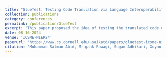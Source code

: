 ```yaml
---
title: "GlueTest: Testing Code Translation via Language Interoperability"
collection: publications
category: conferences
permalink: /publication/GlueTest
excerpt: 'This paper proposed the idea of testing the translated code using the existing, untranslated tests written in the original programming language. The key to our idea is to leverage language interoperability to run code written in two different languages together. This partial translation approach offers two main benefits: (1) the ability to leverage original tests for validating translated code, not only from the project being translated but also from the clients using this project, and (2) the continuous maintainability and testability of the project during translation.'
date: 08-16-2024
venue: 'ICSME-NIER24'
paperurl: 'https://www.cs.cornell.edu/~saikatd/papers/gluetest-icsme-nier24.pdf'
citation: 'Muhammad Salman Abid, Mrigank Pawagi, Sugam Adhikari, Xuyan Cheng, Ryed Badr, Md Wahiduzzaman, Vedant Rathi, Ronghui Qi, Choiyin Li, Lu Liu, Rohit Sai Naidu, Licheng Lin, Que Liu, Asif Zubayer Palak, Mehzabin Haque, Xinyu Chen, Darko Marinov, and Saikat Dutta. &quot;GlueTest: Testing Code Translation via Language Interoperability.&quot; <i>In Proceedings of the 40th International Conference on Software Maintenance and Evolution (ICSME’24) - NIER Track</i>., 2024.'
---
```

